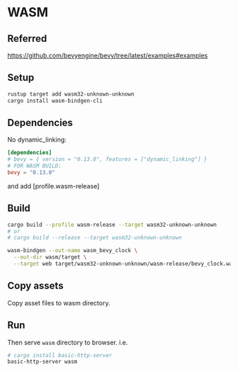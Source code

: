 # WASM

## Referred

https://github.com/bevyengine/bevy/tree/latest/examples#examples

## Setup

```sh
rustup target add wasm32-unknown-unknown
cargo install wasm-bindgen-cli
```

## Dependencies

No dynamic_linking:

```toml
[dependencies]
# bevy = { version = "0.13.0", features = ["dynamic_linking"] }
# FOR WASM BUILD:
bevy = "0.13.0"
```

and add [profile.wasm-release]

## Build

```sh
cargo build --profile wasm-release --target wasm32-unknown-unknown
# or
# cargo build --release --target wasm32-unknown-unknown

wasm-bindgen --out-name wasm_bevy_clock \
  --out-dir wasm/target \
  --target web target/wasm32-unknown-unknown/wasm-release/bevy_clock.wasm

```

## Copy assets

Copy asset files to wasm directory.

## Run

Then serve `wasm` directory to browser. i.e.

```sh
# cargo install basic-http-server
basic-http-server wasm
```
